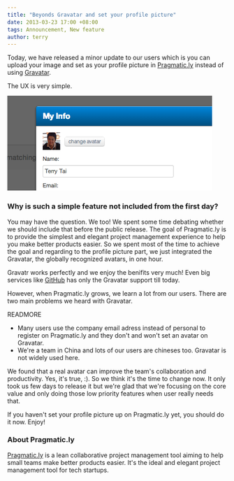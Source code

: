 ```yaml
---
title: "Beyonds Gravatar and set your profile picture"
date: 2013-03-23 17:00 +08:00
tags: Announcement, New feature
author: terry
---
```


Today, we have released a minor update to our users which is you can upload your image and set as your profile picture in
[Pragmatic.ly](http://pragmatic.ly "Lean Collaborative Project Management Tool and Online Collaboration")
instead of using [Gravatar](http://en.gravatar.com/).

The UX is very simple.

![](/images/announcing-uploading-avatar/update_avatar.png)

### Why is such a simple feature not included from the first day?

You may have the question. We too! We spent some time debating whether we should include that before the public release. The
goal of Pragmatic.ly is to provide the simplest and elegant project management experience to help you make better products easier.
So we spent most of the time to achieve the goal and regarding to the profile picture part, we just integrated the Gravatar, the
globally recognized avatars, in one hour.

Gravatr works perfectly and we enjoy the benifits very much! Even big services like [GitHub](http://github.com) has only the Gravatar support till today.

However, when Pragmatic.ly grows, we learn a lot from our users. There are two main problems we heard with Gravatar.

READMORE

* Many users use the company email adress instead of personal to register on Pragmatic.ly and they don't and won't set an avatar on Gravatar.
* We're a team in China and lots of our users are chineses too. Gravatar is not widely used here.

We found that a real avatar can improve the team's collaboration and productivity. Yes, it's true, :). So we think it's the time to change now. It only
took us few days to release it but we're glad that we're focusing on the core value and only doing those low priority features when user really needs that.

If you haven't set your profile picture up on Pragmatic.ly yet, you should do it now. Enjoy!

### About Pragmatic.ly ###

[Pragmatic.ly](https://pragmatic.ly) is a lean collaborative project management tool aiming to help small teams make better products easier.
It's the ideal and elegant project management tool for tech startups.
